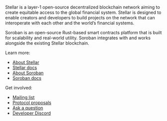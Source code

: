 Stellar is a layer-1 open-source decentralized blockchain network aiming to create equitable access to the global financial system. Stellar is designed to enable creators and developers to build projects on the network that can interoperate with each other and the world’s financial systems.

Soroban is an open-source Rust-based smart contracts platform that is built for scalability and real-world utility. Soroban integrates with and works alongside the existing Stellar blockchain.

Learn more:

- [About Stellar](https://www.stellar.org/learn/intro-to-stellar)  
- [Stellar docs](https://developers.stellar.org/docs/)  
- [About Soroban](https://soroban.stellar.org/)  
- [Soroban docs](https://soroban.stellar.org/docs)  

Get involved:

- [Mailing list](https://groups.google.com/g/stellar-dev)  
- [Protocol proposals](https://github.com/stellar/stellar-protocol)  
- [Ask a question](https://stellar.stackexchange.com/questions/ask)  
- [Developer Discord](https://discord.gg/stellardev)
